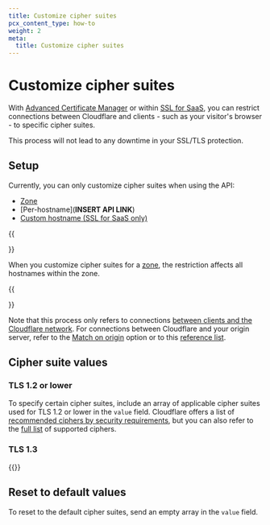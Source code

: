 ```yaml
---
title: Customize cipher suites
pcx_content_type: how-to
weight: 2
meta:
  title: Customize cipher suites
---
```


# Customize cipher suites

With [Advanced Certificate Manager](/ssl/edge-certificates/advanced-certificate-manager/) or within [SSL for SaaS](/cloudflare-for-platforms/cloudflare-for-saas/security/certificate-management/), you can restrict connections between Cloudflare and clients - such as your visitor's browser - to specific cipher suites.

This process will not lead to any downtime in your SSL/TLS protection.

## Setup

Currently, you can only customize cipher suites when using the API:

- [Zone](/api/operations/zone-settings-change-ciphers-setting)
- [Per-hostname](**INSERT API LINK**)
- [Custom hostname (SSL for SaaS only)](/api/operations/custom-hostname-for-a-zone-create-custom-hostname)

{{<Aside type="warning">}}

When you customize cipher suites for a [zone](/fundamentals/get-started/concepts/accounts-and-zones/#zones), the restriction affects all hostnames within the zone.

{{</Aside>}}

Note that this process only refers to connections [between clients and the Cloudflare network](/ssl/concepts/#edge-certificate). For connections between Cloudflare and your origin server, refer to the [Match on origin](/ssl/reference/cipher-suites/matching-on-origin/) option or to this [reference list](/ssl/origin-configuration/cipher-suites/).

## Cipher suite values

### TLS 1.2 or lower

To specify certain cipher suites, include an array of applicable cipher suites used for TLS 1.2 or lower in the `value` field. Cloudflare offers a list of [recommended ciphers by security requirements](/ssl/reference/cipher-suites/recommendations/), but you can also refer to the [full list](/ssl/reference/cipher-suites/supported-cipher-suites/) of supported ciphers.

### TLS 1.3

{{<render file="_tls-1.3-cipher-limitations.md">}}

## Reset to default values

To reset to the default cipher suites, send an empty array in the `value` field.